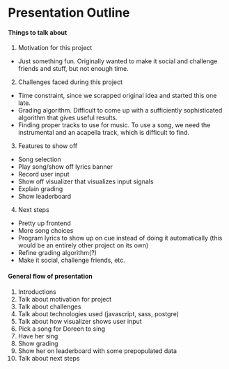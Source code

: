 # Presentation Outline

#### Things to talk about

 1. Motivation for this project
  - Just something fun. Originally wanted to make it social and challenge friends and stuff, but not enough time.

 2. Challenges faced during this project
  - Time constraint, since we scrapped original idea and started this one late.
  - Grading algorithm. Difficult to come up with a sufficiently sophisticated algorithm that gives useful results.
  - Finding proper tracks to use for music. To use a song, we need the instrumental and an acapella track, which is difficult to find.

 3. Features to show off
  - Song selection
  - Play song/show off lyrics banner
  - Record user input
  - Show off visualizer that visualizes input signals
  - Explain grading
  - Show leaderboard

 4. Next steps
  - Pretty up frontend
  - More song choices
  - Program lyrics to show up on cue instead of doing it automatically (this would be an entirely other project on its own)
  - Refine grading algorithm(?)
  - Make it social, challenge friends, etc.

#### General flow of presentation

 1. Introductions
 2. Talk about motivation for project
 3. Talk about challenges
 4. Talk about technologies used (javascript, sass, postgre)
 5. Talk about how visualizer shows user input
 6. Pick a song for Doreen to sing
 7. Have her sing
 8. Show grading
 9. Show her on leaderboard with some prepopulated data
 10. Talk about next steps